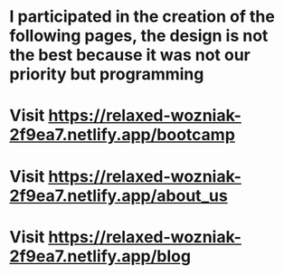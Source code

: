 # I participated in the creation of the following pages, the design is not the best because it was not our priority but programming

# Visit https://relaxed-wozniak-2f9ea7.netlify.app/bootcamp

# Visit https://relaxed-wozniak-2f9ea7.netlify.app/about_us

# Visit https://relaxed-wozniak-2f9ea7.netlify.app/blog
